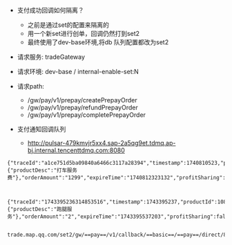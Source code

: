 
 - 支付成功回调如何隔离？
	 - 之前是通过set的配置来隔离的
	 - 用一个新set进行创单，回调仍然打到set2
	 - 最终使用了dev-base环境,将db 队列配置都改为set2




- 请求服务: tradeGateway
- 请求环境: dev-base / internal-enable-set:N
- 请求path:
	- /gw/pay/v1/prepay/createPrepayOrder
	- /gw/pay/v1/prepay/refundPrepayOrder
	- /gw/pay/v1/prepay/completePrepayOrder
- 支付通知回调队列
	- http://pulsar-479kmvjr5xx4.sap-2a5qg9et.tdmq.ap-bj.internal.tencenttdmq.com:8080




```
{"traceId":"a1ce751d5ba09840a6466c3117a28394","timestamp":1740810523,"productId":1016,"clientSource":"MOBILITY_TAXI","mode":"AM_DIRECT_CONNECTION","proxyChannel":"CH_WECHAT_PAY","mchId":"1800009756","appId":"wx65cc950f42e8fff1","subAppId":"wx65cc950f42e8fff1","spId":"-1","userId":"817142905","openid":"ou8xs5T0CZdho8zaWOGnSEAJDQKM","bizOrderId":"819803804549634079","bizRelOrderId":"819803804549634078","tradeType":"TT_JSAPI","product":{"productDesc":"打车服务费"},"orderAmount":"1299","expireTime":"1740812323132","profitSharing":false,"cityId":"441900","payType":"PT_PRE_PAY"}



{"traceId":"1743395236314853516","timestamp":1743395237,"productId":1083,"clientSource":"MOBILITY_EXPRSS","mode":"AM_DIRECT_CONNECTION","proxyChannel":"CH_WECHAT_PAY","mchId":"1800007135","appId":"wx65cc950f42e8fff1","spId":"-1","userId":"1230607","openid":"ou8xs5QSgEPrZu_hBf6ivmpkqfIM","bizOrderId":"1356243453415088131","bizRelOrderId":"Tx1D9c8b1z3v2wGXWoHhyKLTpsVtg72HeYIyHK_LP7o1U","tradeType":"TT_JSAPI","product":{"productDesc":"跑腿服务"},"orderAmount":"2","expireTime":"1743395537203","profitSharing":false,"payType":"PT_PRE_PAY"}


trade.map.qq.com/set2/gw/==pay==/v1/callback/==basic==/==pay==/direct/8577877010/8907374/9e3df298614d40c29fe6d9712e1f4ff6
```